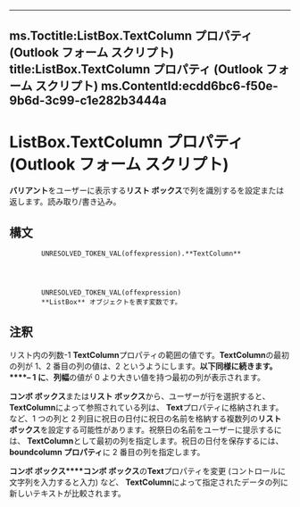 

---
ms.Toctitle:ListBox.TextColumn プロパティ (Outlook フォーム スクリプト)
title:ListBox.TextColumn プロパティ (Outlook フォーム スクリプト)
ms.ContentId:ecdd6bc6-f50e-9b6d-3c99-c1e282b3444a
---
# ListBox.TextColumn プロパティ (Outlook フォーム スクリプト)




**バリアント**をユーザーに表示する**リスト ボックス**で列を識別するを設定または返します。読み取り/書き込み。

## 構文

            UNRESOLVED_TOKEN_VAL(offexpression).**TextColumn**




            UNRESOLVED_TOKEN_VAL(offexpression)
            **ListBox** オブジェクトを表す変数です。



## 注釈
リスト内の列数-1 **TextColumn**プロパティの範囲の値です。**TextColumn**の最初の列が 1、2 番目の列の値は、2 というようにします。**以下同様に続きます。****– 1 に**、**列幅**の値が 0 より大きい値を持つ最初の列が表示されます。



**コンボ ボックス**または**リスト ボックス**から、ユーザーが行を選択すると、 **TextColumn**によって参照されている列は、 **Text**プロパティに格納されます。など、1 つの列と 2 列目に祝日の日付に祝日の名前を格納する複数列の**リスト ボックス**を設定する可能性があります。祝祭日の名前をユーザーに提示するには、 **TextColumn**として最初の列を指定します。祝日の日付を保存するには、 **boundcolumn プロパティ**に 2 番目の列を指定します。



**コンボ ボックス****コンボ ボックス**の**Text**プロパティを変更 (コントロールに文字列を入力すると入力) など、 **TextColumn**によって指定されたデータの列に新しいテキストが比較されます。




